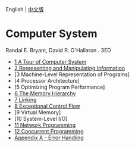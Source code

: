 English | [中文版](README_zh.md)

# Computer System

Randal E. Bryant, David R. O'Hallaron . 3ED

- [1 A Tour of Computer System](chapter1.md)
- [2 Representing and Manipulating Information](chapter2.md)
- [3 Machine-Level Representation of Programs]
- [4 Processor Architecture]
- [5 Optimizing Program Performance]
- [6 The Memory Hierarchy](chapter6.md)
- [7 Linking](chapter7.md)
- [8 Exceptional Control Flow](chapter8.md)
- [9 Virtual Memory]
- [10 System-Level I/O]
- [11 Network Programming](chapter11.md)
- [12 Concurrent Programming](chapter12.md)
- [Appendix A - Error Handling](appendix_a.md)

